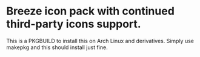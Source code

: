 #  Breeze icon pack with continued third-party icons support.

This is a PKGBUILD to install this on Arch Linux and derivatives. Simply use makepkg and this should install just fine.
